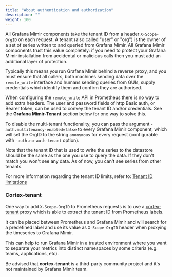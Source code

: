 ```yaml
---
title: "About authentication and authorization"
description: ""
weight: 100
---
```


All Grafana Mimir components take the tenant ID from a header `X-Scope-OrgID`
on each request. A tenant (also called "user" or "org") is the owner of
a set of series written to and queried from Grafana Mimir. All Grafana Mimir components
trust this value completely: if you need to protect your Grafana Mimir installation
from accidental or malicious calls then you must add an additional layer
of protection.

Typically this means you run Grafana Mimir behind a reverse proxy, and you must
ensure that all callers, both machines sending data over the `remote_write`
interface and humans sending queries from GUIs, supply credentials
which identify them and confirm they are authorised.

When configuring the `remote_write` API in Prometheus there is no way to
add extra headers. The user and password fields of http Basic auth, or
Bearer token, can be used to convey the tenant ID and/or credentials.
See the **Grafana Mimir-Tenant** section below for one way to solve this.

To disable the multi-tenant functionality, you can pass the argument
`-auth.multitenancy-enabled=false` to every Grafana Mimir component, which will set the OrgID
to the string `anonymous` for every request (configurable with `-auth.no-auth-tenant` option).

Note that the tenant ID that is used to write the series to the datastore
should be the same as the one you use to query the data. If they don't match
you won't see any data. As of now, you can't see series from other tenants.

For more information regarding the tenant ID limits, refer to: [Tenant ID limitations](./limitations.md#tenant-id-naming)

### Cortex-tenant

One way to add `X-Scope-OrgID` to Prometheus requests is to use a [cortex-tenant](https://github.com/blind-oracle/cortex-tenant)
proxy which is able to extract the tenant ID from Prometheus labels.

It can be placed between Prometheus and Grafana Mimir and will search for a predefined
label and use its value as `X-Scope-OrgID` header when proxying the timeseries to Grafana Mimir.

This can help to run Grafana Mimir in a trusted environment where you want to separate your metrics
into distinct namespaces by some criteria (e.g. teams, applications, etc).

Be advised that **cortex-tenant** is a third-party community project and it's not maintained by Grafana Mimir team.
